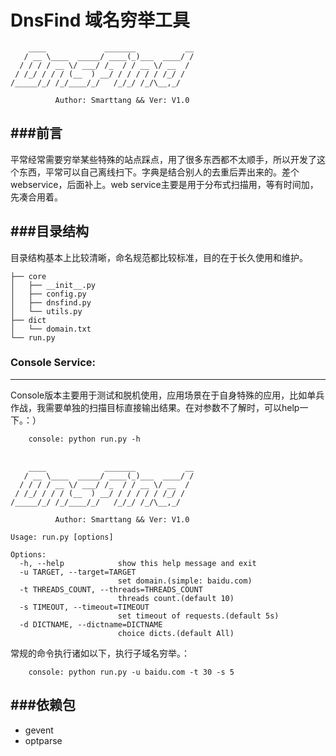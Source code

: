 # DnsFind 域名穷举工具

```
    ____             _______           __
   / __ \____  _____/ ____(_)___  ____/ /
  / / / / __ \/ ___/ /_  / / __ \/ __  / 
 / /_/ / / / (__  ) __/ / / / / / /_/ /  
/_____/_/ /_/____/_/   /_/_/ /_/\__,_/ 

          Author: Smarttang && Ver: V1.0
```

###前言
---
平常经常需要穷举某些特殊的站点踩点，用了很多东西都不太顺手，所以开发了这个东西，平常可以自己离线扫下。字典是结合别人的去重后弄出来的。差个webservice，后面补上。web service主要是用于分布式扫描用，等有时间加，先凑合用着。

###目录结构
---
目录结构基本上比较清晰，命名规范都比较标准，目的在于长久使用和维护。

```
├── core
│   ├── __init__.py
│   ├── config.py
│   ├── dnsfind.py
│   └── utils.py
├── dict
│   └── domain.txt
└── run.py
```

### Console Service:
---
Console版本主要用于测试和脱机使用，应用场景在于自身特殊的应用，比如单兵作战，我需要单独的扫描目标直接输出结果。在对参数不了解时，可以help一下。：）

```
    console: python run.py -h
```

```
　　
    ____             _______           __
   / __ \____  _____/ ____(_)___  ____/ /
  / / / / __ \/ ___/ /_  / / __ \/ __  / 
 / /_/ / / / (__  ) __/ / / / / / /_/ /  
/_____/_/ /_/____/_/   /_/_/ /_/\__,_/ 

          Author: Smarttang && Ver: V1.0
  
Usage: run.py [options]

Options:
  -h, --help            show this help message and exit
  -u TARGET, --target=TARGET
                        set domain.(simple: baidu.com)
  -t THREADS_COUNT, --threads=THREADS_COUNT
                        threads count.(default 10)
  -s TIMEOUT, --timeout=TIMEOUT
                        set timeout of requests.(default 5s)
  -d DICTNAME, --dictname=DICTNAME
                        choice dicts.(default All)
```

常规的命令执行诸如以下，执行子域名穷举。：

```
    console: python run.py -u baidu.com -t 30 -s 5 
```

###依赖包
---
* gevent
* optparse

